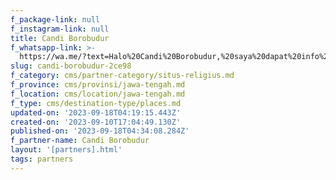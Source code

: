 ```yaml
---
f_package-link: null
f_instagram-link: null
title: Candi Borobudur
f_whatsapp-link: >-
  https://wa.me/?text=Halo%20Candi%20Borobudur,%20saya%20dapat%20info%20dari%20@loocale.id%20dan%20punya%20pertanyaan
slug: candi-borobudur-2ce98
f_category: cms/partner-category/situs-religius.md
f_province: cms/provinsi/jawa-tengah.md
f_location: cms/location/jawa-tengah.md
f_type: cms/destination-type/places.md
updated-on: '2023-09-18T04:19:15.443Z'
created-on: '2023-09-10T17:04:49.130Z'
published-on: '2023-09-18T04:34:08.284Z'
f_partner-name: Candi Borobudur
layout: '[partners].html'
tags: partners
---
```



